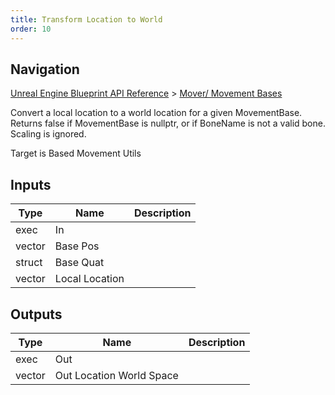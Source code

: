 ```yaml
---
title: Transform Location to World
order: 10
---
```

## Navigation

[Unreal Engine Blueprint API Reference](https://dev.epicgames.com/documentation/en-us/unreal-engine/BlueprintAPI) > [Mover/ Movement Bases](https://dev.epicgames.com/documentation/en-us/unreal-engine/BlueprintAPI/Mover_MovementBases)

Convert a local location to a world location for a given MovementBase. Returns false if MovementBase is nullptr, or if BoneName is not a valid bone. Scaling is ignored.

Target is Based Movement Utils

## Inputs

| Type | Name | Description |
| --- | --- | --- |
| exec | In |  |
| vector | Base Pos |  |
| struct | Base Quat |  |
| vector | Local Location |  |

## Outputs

| Type | Name | Description |
| --- | --- | --- |
| exec | Out |  |
| vector | Out Location World Space |  |
